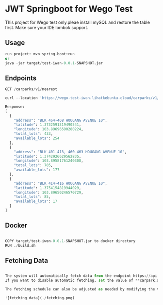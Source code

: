 # JWT Springboot for Wego Test
This project for Wego test only.pleae install mySQL and restore the table first.
Make sure your IDE lombok support.

## Usage

```python
run project: mvn spring-boot:run
or 
java -jar target/test-iwan-0.0.1-SNAPSHOT.jar
```

## Endpoints
```python
GET /carparks/v1/nearest

curl --location 'https://wego-test-iwan.lihatkebunku.cloud/carparks/v1/nearest?latitude=1.37326&longitude=103.897&page=1&per_page=10'

Response:
[
  {
    "address": "BLK 464-468 HOUGANG AVENUE 10",
    "latitude": 1.3732591319490541,
    "longitude": 103.89696590280224,
    "total_lots": 433,
    "available_lots": 254
  },
  {
    "address": "BLK 401-413, 460-463 HOUGANG AVENUE 10",
    "latitude": 1.3742926629562835,
    "longitude": 103.89581761240308,
    "total_lots": 705,
    "available_lots": 177
  },
  {
    "address": "BLK 414-416 HOUGANG AVENUE 10",
    "latitude": 1.3754154819944029,
    "longitude": 103.89650246570729,
    "total_lots": 85,
    "available_lots": 17
  }
]

```
## Docker

```python

COPY target/test-iwan-0.0.1-SNAPSHOT.jar to docker directory
RUN ./build.sh

```

## Fetching Data

```python

The system will automatically fetch data from the endpoint https://api.data.gov.sg/v1/transport/carpark-availability every 3 minutes.
If you want to disable automatic fetching, set the value of **carpark.api.canFetch** to false.

The fetching schedule can also be adjusted as needed by modifying the value of <strong>carpark.cron</strong>

![fetching data](./fetching.png)

```
